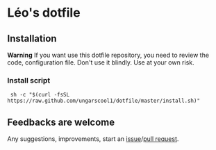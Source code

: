 # Léo's dotfile

## Installation
**Warning** If you want use this dotfile repository, you need to review the code, configuration file.
Don't use it blindly. Use at your own risk.

### Install script

`` sh -c "$(curl -fsSL https://raw.github.com/ungarscool1/dotfile/master/install.sh)"``

## Feedbacks are welcome
Any suggestions, improvements, start an [issue](https://github.com/ungarscool1/dotfile/issues)/[pull request](https://github.com/ungarscool1/dotfile/pulls).
